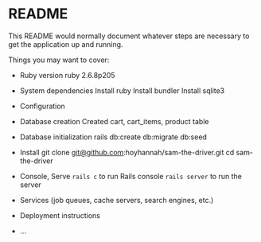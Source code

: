 # README

This README would normally document whatever steps are necessary to get the
application up and running.

Things you may want to cover:

* Ruby version
ruby 2.6.8p205
* System dependencies
Install ruby
Install bundler
Install sqlite3

* Configuration

* Database creation
Created cart, cart_items, product table

* Database initialization
rails db:create db:migrate db:seed

* Install
git clone git@github.com:hoyhannah/sam-the-driver.git
cd sam-the-driver

* Console, Serve
`rails c` to run Rails console
`rails server` to run the server

* Services (job queues, cache servers, search engines, etc.)

* Deployment instructions

* ...
